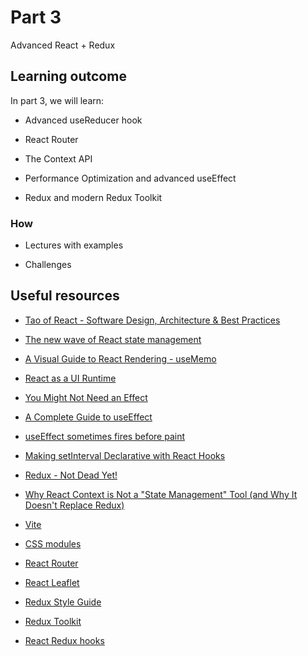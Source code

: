 # Part 3

Advanced React + Redux

## Learning outcome

In part 3, we will learn:

- Advanced useReducer hook

- React Router

- The Context API

- Performance Optimization and advanced useEffect

- Redux and modern Redux Toolkit

### How

- Lectures with examples

- Challenges

## Useful resources

- [Tao of React - Software Design, Architecture & Best Practices](https://alexkondov.com/tao-of-react)

- [The new wave of React state management](https://frontendmastery.com/posts/the-new-wave-of-react-state-management)

- [A Visual Guide to React Rendering - useMemo](https://alexsidorenko.com/blog/react-render-usememo)

- [React as a UI Runtime](https://overreacted.io/react-as-a-ui-runtime/)

- [You Might Not Need an Effect](https://react.dev/learn/you-might-not-need-an-effect)

- [A Complete Guide to useEffect](https://overreacted.io/a-complete-guide-to-useeffect)

- [useEffect sometimes fires before paint](https://thoughtspile.github.io/2021/11/15/unintentional-layout-effect)

- [Making setInterval Declarative with React Hooks](https://overreacted.io/making-setinterval-declarative-with-react-hooks)

- [Redux - Not Dead Yet!](https://blog.isquaredsoftware.com/2018/03/redux-not-dead-yet)

- [Why React Context is Not a "State Management" Tool (and Why It Doesn't Replace Redux)](https://blog.isquaredsoftware.com/2021/01/context-redux-differences/)

- [Vite](https://vitejs.dev/guide/why.html)

- [CSS modules](https://github.com/css-modules/css-modules)

- [React Router](https://reactrouter.com/en/main)

- [React Leaflet](https://react-leaflet.js.org/docs/start-installation)

- [Redux Style Guide](https://redux.js.org/style-guide)

- [Redux Toolkit](https://redux-toolkit.js.org/tutorials/overview)

- [React Redux hooks](https://react-redux.js.org/api/hooks)
